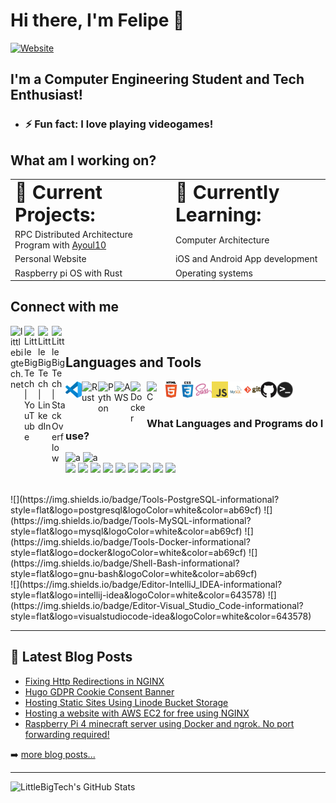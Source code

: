 # Hi there, I'm Felipe 👋

[![Website](https://img.shields.io/website?label=LittleBigTech.com&style=for-the-badge&url=https%3A%2F%2Fcodestackr.com)](https://littlebigtech.net/)

## I'm a Computer Engineering Student and Tech Enthusiast!

- ### ⚡ Fun fact: I love playing videogames!

## What am I working on?
<table>
 <tr>
    <td><b style="font-size:30px"> 📝 Current Projects: </b></td>
    <td><b style="font-size:30px"> 📖 Currently Learning: </b></td>
 </tr>
 <tr>
    <td> RPC Distributed Architecture Program with <a href="https://github.com/ayoul10">Ayoul10</a></td>
    <td> Computer Architecture</td>
 </tr>
 <tr>
   <td> Personal Website</td>
   <td> iOS and Android App development</td>
 </tr>
 <tr>
  <td> Raspberry pi OS with Rust</td>
  <td> Operating systems</td>
 </tr>
</table>

## Connect with me

[<img align="left" alt="littlebigtech.net" width="22px" src="https://github.com/rdimascio/icons/blob/master/icons/color/google.svg" />][website]
[<img align="left" alt="Little Big Tech | YouTube" width="22px" src="https://github.com/rdimascio/icons/blob/master/icons/youtube.svg" />][youtube]
[<img align="left" alt="Little Big Tech | LinkedIn" width="22px" src="https://github.com/rdimascio/icons/blob/master/icons/linkedin.svg" />][linkedin]
[<img align="left" alt="Little Big Tech | StackOverflow" width="22px" src="https://github.com/rdimascio/icons/blob/master/icons/stackoverflow.svg" />][stackoverflow]

<br />

## Languages and Tools

[<img align="left" alt="Visual Studio Code" width="26px" src="https://raw.githubusercontent.com/github/explore/80688e429a7d4ef2fca1e82350fe8e3517d3494d/topics/visual-studio-code/visual-studio-code.png" />][website]

[<img align="left" alt="Rust" width="26px" src="https://github.com/jalbertsr/logo-badge-images/blob/master/img/rsz_rust.png?raw=true" />][rustrepo]

[<img align="left" alt="Python" width="26px" src="https://github.com/jalbertsr/logo-badge-images/blob/master/img/rsz_python.png?raw=true" />][website]

[<img align="left" alt="AWS" width="26px" src="https://github.com/rdimascio/icons/blob/master/icons/color/aws.svg" />][awspost]

[<img align="left" alt="Docker" width="26px" src="https://i.imgur.com/VyjCJuz.png" />][awspost]

[<img align="left" alt="C" width="26px" src="https://i.imgur.com/zINUxVf.png" />][website]

[<img align="left" alt="HTML5" width="26px" src="https://raw.githubusercontent.com/github/explore/80688e429a7d4ef2fca1e82350fe8e3517d3494d/topics/html/html.png" />][website]

[<img align="left" alt="CSS3" width="26px" src="https://raw.githubusercontent.com/github/explore/80688e429a7d4ef2fca1e82350fe8e3517d3494d/topics/css/css.png" />][website]

[<img align="left" alt="Sass" width="26px" src="https://raw.githubusercontent.com/github/explore/80688e429a7d4ef2fca1e82350fe8e3517d3494d/topics/sass/sass.png" />][website]

[<img align="left" alt="JavaScript" width="26px" src="https://raw.githubusercontent.com/github/explore/80688e429a7d4ef2fca1e82350fe8e3517d3494d/topics/javascript/javascript.png" />][website]

[<img align="left" alt="MySQL" width="26px" src="https://raw.githubusercontent.com/github/explore/80688e429a7d4ef2fca1e82350fe8e3517d3494d/topics/mysql/mysql.png" />][website]

[<img align="left" alt="Git" width="26px" src="https://raw.githubusercontent.com/github/explore/80688e429a7d4ef2fca1e82350fe8e3517d3494d/topics/git/git.png" />][website]

[<img align="left" alt="GitHub" width="26px" src="https://raw.githubusercontent.com/github/explore/78df643247d429f6cc873026c0622819ad797942/topics/github/github.png" />][website]

[<img align="left" alt="Terminal" width="26px" src="https://raw.githubusercontent.com/github/explore/80688e429a7d4ef2fca1e82350fe8e3517d3494d/topics/terminal/terminal.png" />][website]

<br />
<br />

<h3>What Languages and Programs do I use?</h3>

![a](https://img.shields.io/badge/OS-Linux-informational?style=flat&logo=linux&logoColor=white&color=7e8ebf)
![a](https://img.shields.io/badge/OS-Windows10-informational?style=flat&logo=windows&logoColor=white&color=7e8ebf)
<br>
![](https://img.shields.io/badge/Code-C-informational?style=flat&logo=c&logoColor=white&color=9776b8)
![](https://img.shields.io/badge/Code-C++-informational?style=flat&logo=cpp&logoColor=white&color=9776b8)
![](https://img.shields.io/badge/Code-Java-informational?style=flat&logo=java&logoColor=white&color=9776b8)
![](https://img.shields.io/badge/Code-Python-informational?style=flat&logo=python&logoColor=white&color=9776b8)
![](https://img.shields.io/badge/Code-Rust-informational?style=flat&logo=rust&logoColor=white&color=9776b8)
![](https://img.shields.io/badge/Code-JavaScript-informational?style=flat&logo=javascript&logoColor=white&color=9776b8)
![](https://img.shields.io/badge/Code-CSS3-informational?style=flat&logo=css3&logoColor=white&color=9776b8)
![](https://img.shields.io/badge/Code-HTML5-informational?style=flat&logo=html5&logoColor=white&color=9776b8)
![](https://img.shields.io/badge/Code-swift-informational?style=flat&logo=swift&logoColor=white&color=9776b8)

<br>
![](https://img.shields.io/badge/Tools-PostgreSQL-informational?style=flat&logo=postgresql&logoColor=white&color=ab69cf)
![](https://img.shields.io/badge/Tools-MySQL-informational?style=flat&logo=mysql&logoColor=white&color=ab69cf)
![](https://img.shields.io/badge/Tools-Docker-informational?style=flat&logo=docker&logoColor=white&color=ab69cf)
![](https://img.shields.io/badge/Shell-Bash-informational?style=flat&logo=gnu-bash&logoColor=white&color=ab69cf)

<br>
![](https://img.shields.io/badge/Editor-IntelliJ_IDEA-informational?style=flat&logo=intellij-idea&logoColor=white&color=643578)
![](https://img.shields.io/badge/Editor-Visual_Studio_Code-informational?style=flat&logo=visualstudiocode-idea&logoColor=white&color=643578)

---

## 📕 Latest Blog Posts

<!-- BLOG-POST-LIST:START -->
- [Fixing Http Redirections in NGINX](https://littlebigtech.net/posts/fixing-http-redirections-nginx/)
- [Hugo GDPR Cookie Consent Banner](https://littlebigtech.net/posts/hugo-gdpr-cookie-consent-banner/)
- [Hosting Static Sites Using Linode Bucket Storage](https://littlebigtech.net/posts/static-site-hosting-using-linode-bucket-storage/)
- [Hosting a website with AWS EC2 for free using NGINX](https://littlebigtech.net/posts/hosting-a-website-on-aws-for-free/)
- [Raspberry Pi 4 minecraft server using Docker and ngrok. No port forwarding required!](https://littlebigtech.net/posts/raspberry-pi-4-minecraft-server-no-port-forwarding/)
<!-- BLOG-POST-LIST:END -->

➡️ [more blog posts...](https://littlebigtech.net/)

---

<img align="left" alt="LittleBigTech's GitHub Stats" src="https://github-readme-stats.vercel.app/api?username=Kudos01&show_icons=true&hide_border=true" />

[website]: https://littlebigtech.net/
[course]: http://vsCodeHero.com
[youtube]: https://www.youtube.com/channel/UCpdsyfuujlxsljDBwhGHaVQ
[instagram]: https://instagram.com/codeSTACKr
[linkedin]: https://www.linkedin.com/in/felipe-perez-stoppa-a61620180/
[stackoverflow]: https://stackoverflow.com/users/10196893/littlebigtech
[rustrepo]: https://github.com/Kudos01/aos_Fat16_Ext2
[awspost]: https://littlebigtech.net/Setting-up-a-minecraft-server-with-AWS-and-Docker

[jsplaylist]: https://www.youtube.com/playlist?list=PLkwxH9e_vrALRJKu7wfXby3MKeflhTu6B
[cssplaylist]: https://www.youtube.com/playlist?list=PLkwxH9e_vrALSdvZuEh6gqQdmDoDIoqz4
[reactplaylist]: https://www.youtube.com/playlist?list=PLkwxH9e_vrAK4TdffpxKY3QGyHCpxFcQ0